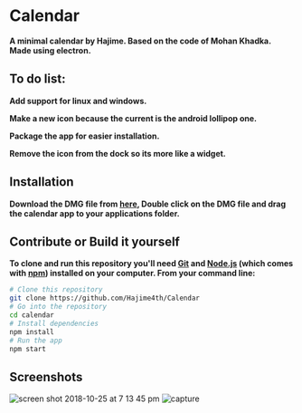 # Calendar

**A minimal calendar by Hajime. Based on the code of Mohan Khadka. Made using electron.**

## To do list: 
**Add support for linux and windows.**

**Make a new icon because the current is the android lollipop one.**

**Package the app for easier installation.**

**Remove the icon from the dock so its more like a widget.**

## Installation

**Download the DMG file from [here](https://github.com/Hajime4th/Calendar/releases), Double click on the DMG file and drag the calendar app to your applications folder.**

## Contribute or Build it yourself

**To clone and run this repository you'll need [Git](https://git-scm.com) and [Node.js](https://nodejs.org/en/download/) (which comes with [npm](http://npmjs.com)) installed on your computer. From your command line:**

```bash
# Clone this repository
git clone https://github.com/Hajime4th/Calendar
# Go into the repository
cd calendar
# Install dependencies
npm install
# Run the app
npm start
```
           

## Screenshots

![screen shot 2018-10-25 at 7 13 45 pm](https://user-images.githubusercontent.com/42915482/47514907-27d29a00-d88a-11e8-8fab-81a10616b45d.png)
![capture](https://user-images.githubusercontent.com/42915482/47643292-b8072c80-db73-11e8-9af9-f9b988c5fac7.PNG)
